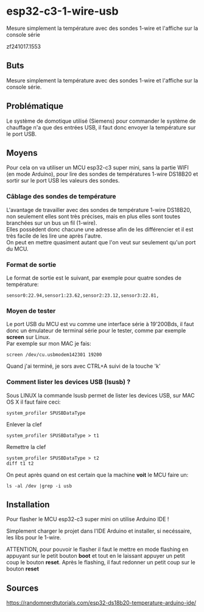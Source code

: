 # esp32-c3-1-wire-usb
Mesure simplement la température avec des sondes 1-wire et l'affiche sur la console série

zf241017.1553


## Buts
Mesure simplement la température avec des sondes 1-wire et l'affiche sur la console série.


## Problématique
Le système de domotique utilisé (Siemens) pour commander le système de chauffage n'a que des entrées USB, il faut donc envoyer la température sur le port USB.


## Moyens
Pour cela on va utiliser un MCU esp32-c3 super mini, sans la partie WIFI (en mode Arduino), pour lire des sondes de températures 1-wire DS18B20 et sortir sur le port USB les valeurs des sondes.


### Câblage des sondes de température
L'avantage de travailler avec des sondes de température 1-wire DS18B20, non seulement elles sont très précises, mais en plus elles sont toutes branchées sur un bus un fil (1-wire).<br>
Elles possèdent donc chacune une adresse afin de les différencier et il est très facile de les lire une après l'autre.<br>
On peut en mettre quasiment autant que l'on veut sur seulement qu'un port du MCU.


### Format de sortie
Le format de sortie est le suivant, par exemple pour quatre sondes de température:

````
sensor0:22.94,sensor1:23.62,sensor2:23.12,sensor3:22.81,
````


### Moyen de tester
Le port USB du MCU est vu comme une interface série à 19'200Bds, il faut donc un émulateur de terminal série pour le tester, comme par exemple **screen** sur Linux. <br>
Par exemple sur mon MAC je fais:
````
screen /dev/cu.usbmodem142301 19200
````

Quand j'ai terminé, je sors avec CTRL+A suivi de la touche 'k'


### Comment lister les devices USB (lsusb) ?
Sous LINUX la commande lsusb permet de lister les devices USB, sur MAC OS X il faut faire ceci:
````
system_profiler SPUSBDataType
````

Enlever la clef
````
system_profiler SPUSBDataType > t1
````

Remettre la clef
````
system_profiler SPUSBDataType > t2
diff t1 t2
````

On peut après quand on est certain que la machine **voit** le MCU faire un:
````
ls -al /dev |grep -i usb
````


## Installation
Pour flasher le MCU esp32-c3 super mini on utilise Arduino IDE !

Simplement charger le projet dans l'IDE Arduino et installer, si necéssaire, les libs pour le 1-wire.

ATTENTION, pour pouvoir le flasher il faut le mettre en mode flashing en appuyant sur le petit bouton **boot** et tout en le laissant appuyer un petit coup le bouton **reset**. Après le flashing, il faut redonner un petit coup sur le bouton **reset**


## Sources
https://randomnerdtutorials.com/esp32-ds18b20-temperature-arduino-ide/<br>


